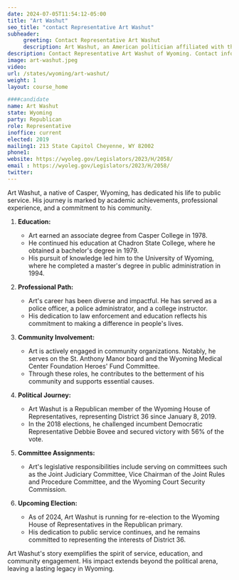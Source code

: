 ```yaml
---
date: 2024-07-05T11:54:12-05:00
title: "Art Washut"
seo_title: "contact Representative Art Washut"
subheader:
     greeting: Contact Representative Art Washut
     description: Art Washut, an American politician affiliated with the Republican Party, is a member of the Wyoming House of Representatives, representing District 36. He assumed office on January 7, 2019.
description: Contact Representative Art Washut of Wyoming. Contact information for Art Washut includes email address, phone number, and mailing address.
image: art-washut.jpeg
video:
url: /states/wyoming/art-washut/
weight: 1
layout: course_home

####candidate
name: Art Washut
state: Wyoming
party: Republican
role: Representative
inoffice: current
elected: 2019
mailing1: 213 State Capitol Cheyenne, WY 82002
phone1: 
website: https://wyoleg.gov/Legislators/2023/H/2058/
email : https://wyoleg.gov/Legislators/2023/H/2058/
twitter: 
---
```

Art Washut, a native of Casper, Wyoming, has dedicated his life to public service. His journey is marked by academic achievements, professional experience, and a commitment to his community.

1. **Education:**
   - Art earned an associate degree from Casper College in 1978.
   - He continued his education at Chadron State College, where he obtained a bachelor's degree in 1979.
   - His pursuit of knowledge led him to the University of Wyoming, where he completed a master's degree in public administration in 1994.

2. **Professional Path:**
   - Art's career has been diverse and impactful. He has served as a police officer, a police administrator, and a college instructor.
   - His dedication to law enforcement and education reflects his commitment to making a difference in people's lives.

3. **Community Involvement:**
   - Art is actively engaged in community organizations. Notably, he serves on the St. Anthony Manor board and the Wyoming Medical Center Foundation Heroes' Fund Committee.
   - Through these roles, he contributes to the betterment of his community and supports essential causes.

4. **Political Journey:**
   - Art Washut is a Republican member of the Wyoming House of Representatives, representing District 36 since January 8, 2019.
   - In the 2018 elections, he challenged incumbent Democratic Representative Debbie Bovee and secured victory with 56% of the vote.

5. **Committee Assignments:**
   - Art's legislative responsibilities include serving on committees such as the Joint Judiciary Committee, Vice Chairman of the Joint Rules and Procedure Committee, and the Wyoming Court Security Commission.

6. **Upcoming Election:**
   - As of 2024, Art Washut is running for re-election to the Wyoming House of Representatives in the Republican primary.
   - His dedication to public service continues, and he remains committed to representing the interests of District 36.

Art Washut's story exemplifies the spirit of service, education, and community engagement. His impact extends beyond the political arena, leaving a lasting legacy in Wyoming.
